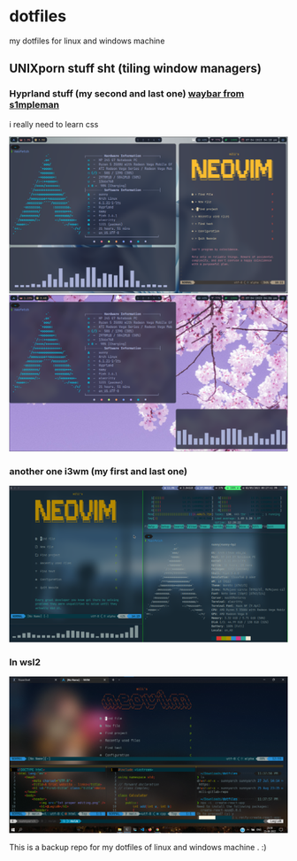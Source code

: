 # dotfiles

my dotfiles for linux and windows machine

## UNIXporn stuff sht (tiling window managers)

### Hyprland stuff (my second and last one) [waybar from s1mpleman](https://github.com/1amSimp1e/dots)

i really need to learn css

![nvim, Hyprland screenshot](./images/archrice4thhyprland1st.png)
![nvim, Hyprland screenshot](./images/archrice4thhyprland1stkasecond.png)

### another one i3wm (my first and last one)

![nvim, tmux, i3 screenshot](./images/archrice3rd.png)

### In wsl2

![nvim, tmux in windows wsl2 screenshot](./images/windows10rice1stSSsame2ndpic.png)

This is a backup repo for my dotfiles of linux and windows machine . :)
